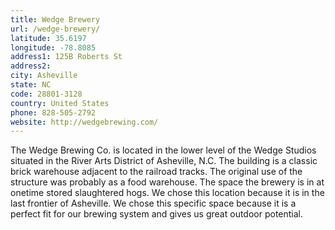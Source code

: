 ```yaml
---
title: Wedge Brewery
url: /wedge-brewery/
latitude: 35.6197
longitude: -78.8085
address1: 125B Roberts St
address2: 
city: Asheville
state: NC
code: 28801-3128
country: United States
phone: 828-505-2792
website: http://wedgebrewing.com/
---
```

The Wedge Brewing Co. is located in the lower level of the Wedge Studios situated in the River Arts District of Asheville, N.C. The building is a classic brick warehouse adjacent  to the railroad tracks. The original use of the structure was probably as a food warehouse. The space the brewery is in at onetime stored slaughtered hogs.
    We chose this location because it is in the last frontier of Asheville.
    We chose this specific space because it is a perfect fit for our brewing system and gives
us great outdoor potential.
